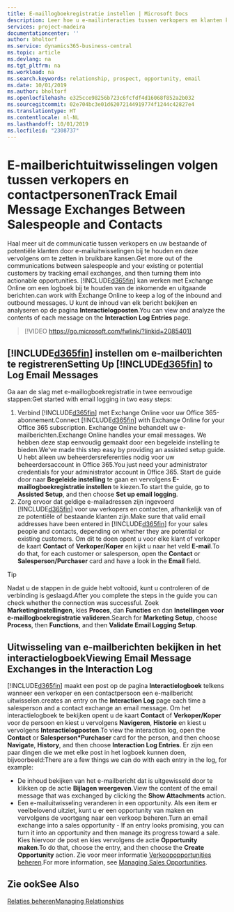 ```yaml
---
title: E-maillogboekregistratie instellen | Microsoft Docs
description: Leer hoe u e-mailinteracties tussen verkopers en klanten kunt omzetten in echte opportunities.
services: project-madeira
documentationcenter: ''
author: bholtorf
ms.service: dynamics365-business-central
ms.topic: article
ms.devlang: na
ms.tgt_pltfrm: na
ms.workload: na
ms.search.keywords: relationship, prospect, opportunity, email
ms.date: 10/01/2019
ms.author: bholtorf
ms.openlocfilehash: e325cce98256b723c6fcfdf4d16068f852a2b032
ms.sourcegitcommit: 02e704bc3e01d62072144919774f1244c42827e4
ms.translationtype: HT
ms.contentlocale: nl-NL
ms.lasthandoff: 10/01/2019
ms.locfileid: "2308737"
---
```

# <a name="track-email-message-exchanges-between-salespeople-and-contacts"></a><span data-ttu-id="224e5-103">E-mailberichtuitwisselingen volgen tussen verkopers en contactpersonen</span><span class="sxs-lookup"><span data-stu-id="224e5-103">Track Email Message Exchanges Between Salespeople and Contacts</span></span>
<span data-ttu-id="224e5-104">Haal meer uit de communicatie tussen verkopers en uw bestaande of potentiële klanten door e-mailuitwisselingen bij te houden en deze vervolgens om te zetten in bruikbare kansen.</span><span class="sxs-lookup"><span data-stu-id="224e5-104">Get more out of the communications between salespeople and your existing or potential customers by tracking email exchanges, and then turning them into actionable opportunities.</span></span> [!INCLUDE[d365fin](includes/d365fin_md.md)] <span data-ttu-id="224e5-105">kan werken met Exchange Online om een logboek bij te houden van de inkomende en uitgaande berichten.</span><span class="sxs-lookup"><span data-stu-id="224e5-105">can work with Exchange Online to keep a log of the inbound and outbound messages.</span></span> <span data-ttu-id="224e5-106">U kunt de inhoud van elk bericht bekijken en analyseren op de pagina **Interactielogposten**.</span><span class="sxs-lookup"><span data-stu-id="224e5-106">You can view and analyze the contents of each message on the **Interaction Log Entries** page.</span></span>

> [!VIDEO https://go.microsoft.com/fwlink/?linkid=2085401]

## <a name="setting-up-included365finincludesd365fin_mdmd-to-log-email-messages"></a><span data-ttu-id="224e5-107">[!INCLUDE[d365fin](includes/d365fin_md.md)] instellen om e-mailberichten te registreren</span><span class="sxs-lookup"><span data-stu-id="224e5-107">Setting Up [!INCLUDE[d365fin](includes/d365fin_md.md)] to Log Email Messages</span></span>
<span data-ttu-id="224e5-108">Ga aan de slag met e-maillogboekregistratie in twee eenvoudige stappen:</span><span class="sxs-lookup"><span data-stu-id="224e5-108">Get started with email logging in two easy steps:</span></span>

1. <span data-ttu-id="224e5-109">Verbind [!INCLUDE[d365fin](includes/d365fin_md.md)] met Exchange Online voor uw Office 365-abonnement.</span><span class="sxs-lookup"><span data-stu-id="224e5-109">Connect [!INCLUDE[d365fin](includes/d365fin_md.md)] with Exchange Online for your Office 365 subscription.</span></span> <span data-ttu-id="224e5-110">Exchange Online behandelt uw e-mailberichten.</span><span class="sxs-lookup"><span data-stu-id="224e5-110">Exchange Online handles your email messages.</span></span> <span data-ttu-id="224e5-111">We hebben deze stap eenvoudig gemaakt door een begeleide instelling te bieden.</span><span class="sxs-lookup"><span data-stu-id="224e5-111">We've made this step easy by providing an assisted setup guide.</span></span> <span data-ttu-id="224e5-112">U hebt alleen uw beheerdersreferenties nodig voor uw beheerdersaccount in Office 365.</span><span class="sxs-lookup"><span data-stu-id="224e5-112">You just need your administrator credentials for your administrator account in Office 365.</span></span> <span data-ttu-id="224e5-113">Start de guide door naar **Begeleide instelling** te gaan en vervolgens **E-maillogboekregistratie instellen** te kiezen.</span><span class="sxs-lookup"><span data-stu-id="224e5-113">To start the guide, go to **Assisted Setup**, and then choose **Set up email logging**.</span></span> 
2. <span data-ttu-id="224e5-114">Zorg ervoor dat geldige e-mailadressen zijn ingevoerd [!INCLUDE[d365fin](includes/d365fin_md.md)] voor uw verkopers en contacten, afhankelijk van of ze potentiële of bestaande klanten zijn.</span><span class="sxs-lookup"><span data-stu-id="224e5-114">Make sure that valid email addresses have been entered in [!INCLUDE[d365fin](includes/d365fin_md.md)] for your sales people and contacts, depending on whether they are potential or existing customers.</span></span> <span data-ttu-id="224e5-115">Om dit te doen opent u voor elke klant of verkoper de kaart **Contact** of **Verkoper/Koper** en kijkt u naar het veld **E-mail**.</span><span class="sxs-lookup"><span data-stu-id="224e5-115">To do that, for each customer or salesperson, open the **Contact** or **Salesperson/Purchaser** card and have a look in the **Email** field.</span></span>

> [!Tip]
> <span data-ttu-id="224e5-116">Nadat u de stappen in de guide hebt voltooid, kunt u controleren of de verbinding is geslaagd.</span><span class="sxs-lookup"><span data-stu-id="224e5-116">After you complete the steps in the guide you can check whether the connection was successful.</span></span> <span data-ttu-id="224e5-117">Zoek **Marketinginstellingen**, kies **Proces**, dan **Functies** en dan **Instellingen voor e-maillogboekregistratie valideren**.</span><span class="sxs-lookup"><span data-stu-id="224e5-117">Search for **Marketing Setup**, choose **Process**, then **Functions**, and then **Validate Email Logging Setup**.</span></span>

## <a name="viewing-email-message-exchanges-in-the-interaction-log"></a><span data-ttu-id="224e5-118">Uitwisseling van e-mailberichten bekijken in het interactielogboek</span><span class="sxs-lookup"><span data-stu-id="224e5-118">Viewing Email Message Exchanges in the Interaction Log</span></span>
[!INCLUDE[d365fin](includes/d365fin_md.md)] <span data-ttu-id="224e5-119">maakt een post op de pagina **Interactielogboek** telkens wanneer een verkoper en een contactpersoon een e-mailbericht uitwisselen.</span><span class="sxs-lookup"><span data-stu-id="224e5-119">creates an entry on the **Interaction Log** page each time a salesperson and a contact exchange an email message.</span></span> <span data-ttu-id="224e5-120">Om het interactielogboek te bekijken opent u de kaart **Contact** of **Verkoper/Koper** voor de persoon en kiest u vervolgens **Navigeren**, **Historie** en kiest u vervolgens **Interactielogposten**.</span><span class="sxs-lookup"><span data-stu-id="224e5-120">To view the interaction log, open the **Contact** or **Salesperson\*Purchaser** card for the person, and then choose **Navigate**, **History**, and then choose **Interaction Log Entries**.</span></span> <span data-ttu-id="224e5-121">Er zijn een paar dingen die we met elke post in het logboek kunnen doen, bijvoorbeeld:</span><span class="sxs-lookup"><span data-stu-id="224e5-121">There are a few things we can do with each entry in the log, for example:</span></span>

* <span data-ttu-id="224e5-122">De inhoud bekijken van het e-mailbericht dat is uitgewisseld door te klikken op de actie **Bijlagen weergeven**.</span><span class="sxs-lookup"><span data-stu-id="224e5-122">View the content of the email message that was exchanged by clicking the **Show Attachments** action.</span></span>
* <span data-ttu-id="224e5-123">Een e-mailuitwisseling veranderen in een opportunity. Als een item er veelbelovend uitziet, kunt u er een opportunity van maken en vervolgens de voortgang naar een verkoop beheren.</span><span class="sxs-lookup"><span data-stu-id="224e5-123">Turn an email exchange into a sales opportunity - If an entry looks promising, you can turn it into an opportunity and then manage its progress toward a sale.</span></span> <span data-ttu-id="224e5-124">Kies hiervoor de post en kies vervolgens de actie **Opportunity maken**.</span><span class="sxs-lookup"><span data-stu-id="224e5-124">To do that, choose the entry, and then choose the **Create Opportunity** action.</span></span> <span data-ttu-id="224e5-125">Zie voor meer informatie [Verkoopopportunities beheren](marketing-manage-sales-opportunities.md).</span><span class="sxs-lookup"><span data-stu-id="224e5-125">For more information, see [Managing Sales Opportunities](marketing-manage-sales-opportunities.md).</span></span>

## <a name="see-also"></a><span data-ttu-id="224e5-126">Zie ook</span><span class="sxs-lookup"><span data-stu-id="224e5-126">See Also</span></span>
[<span data-ttu-id="224e5-127">Relaties beheren</span><span class="sxs-lookup"><span data-stu-id="224e5-127">Managing Relationships</span></span>](marketing-relationship-management.md)

